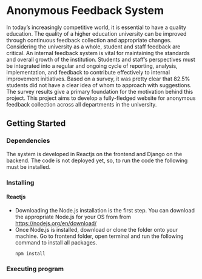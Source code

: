 # Anonymous Feedback System

In today’s increasingly competitive world, it is essential to have a quality education. The quality of a higher education university can be improved through continuous feedback collection and appropriate changes. Considering the university as a whole, student and staff feedback are critical. An internal feedback system is vital for maintaining the standards and overall growth of the institution. Students and staff’s perspectives must be integrated into a regular and ongoing cycle of reporting, analysis, implementation, and feedback to contribute effectively to internal improvement initiatives. Based on a survey, it was pretty clear that 82.5% students did not have a clear idea of whom to approach with suggestions. The survey results give a primary foundation for the motivation behind this project. This project aims to develop a fully-fledged website for anonymous feedback collection across all departments in the university.

## Getting Started

### Dependencies

The system is developed in Reactjs on the frontend and Django on the backend. The code is not deployed yet, so, to run the code the following must be installed. 

### Installing

#### Reactjs
* Downloading the Node.js installation is the first step. You can download the appropriate Node.js for your OS from from https://nodejs.org/en/download/
* Once Node.js is installed, download or clone the folder onto your machine. Go to frontend folder, open terminal and run the following command to install all packages.
  ```
  npm install
  ```

### Executing program


